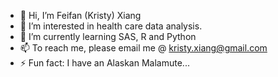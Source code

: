 - 👋 Hi, I’m Feifan (Kristy) Xiang
- 👀 I’m interested in health care data analysis.
- 🌱 I’m currently learning SAS, R and Python
- 📫 To reach me, please email me @ kristy.xiang@gmail.com
- ⚡ Fun fact: I have an Alaskan Malamute...

